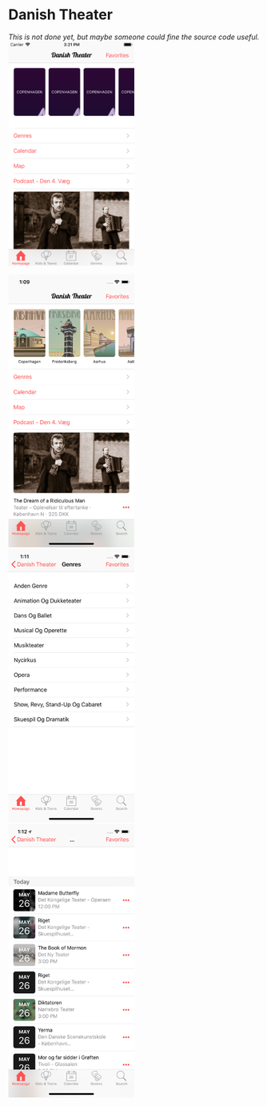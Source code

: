 # Danish Theater
*This is not done yet, but maybe someone could fine the source code useful.*
<img width="50%" src="https://github.com/DanielRanLehmann/danish-theater-ios/raw/master/screenshots/Simulator%20Screen%20Shot%20-%20iPhone%208%20-%202018-05-27%20at%2015.21.38.png" alt="Homepage"/>

<img width="50%" src="https://github.com/DanielRanLehmann/danish-theater-ios/raw/master/screenshots/Simulator%20Screen%20Shot%20-%20iPhone%20X%20-%202018-05-26%20at%2013.09.56.png" alt="Homepage alternative"/>

<img width="50%" src="https://github.com/DanielRanLehmann/danish-theater-ios/raw/master/screenshots/Simulator%20Screen%20Shot%20-%20iPhone%20X%20-%202018-05-26%20at%2013.11.30.png" alt="Genres"/>

<img width="50%" src="https://github.com/DanielRanLehmann/danish-theater-ios/raw/master/screenshots/Simulator%20Screen%20Shot%20-%20iPhone%20X%20-%202018-05-26%20at%2013.12.13.png" alt="Calendar"/>
